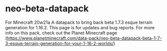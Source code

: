 # neo-beta-datapack
For Minecraft 20w21a
A datapack to bring back beta 1.7.3 esque terrain generation for 1.16.2.
This page is for updates and bug reports. 
For more info on this pack, check out the Planet Minecraft page (https://www.planetminecraft.com/data-pack/neo-beta-datapack-beta-1-7-3-esque-terrain-generation-for-your-1-16-2-worlds/)

